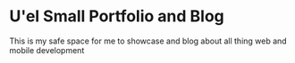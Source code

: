 # U'el Small Portfolio and Blog

This is my safe space  for me to showcase and blog about all thing web and mobile development
